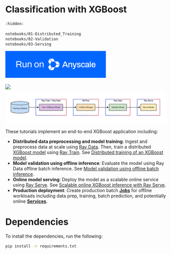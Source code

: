 # Classification with XGBoost


```{toctree}
:hidden:

notebooks/01-Distributed_Training
notebooks/02-Validation
notebooks/03-Serving

```


<div align="left">
<a target="_blank" href="https://console.anyscale.com/template-preview/xgboost-training-and-serving?render_flow=ray&utm_source=ray_docs&utm_medium=docs&utm_content=run_on_anyscale&utm_campaign=xgboost-training-and-serving"><img src="https://raw.githubusercontent.com/ray-project/ray/c34b74c22a9390aa89baf80815ede59397786d2e/doc/source/_static/img/run-on-anyscale.svg" alt=\"Run on Anyscale\">
<br></br>
<a href="https://github.com/anyscale/e2e-xgboost" role="button"><img src="https://img.shields.io/static/v1?label=&amp;message=View%20On%20GitHub&amp;color=586069&amp;logo=github&amp;labelColor=2f363d"></a>&nbsp;
</div>


<div align="center">
  <img src="https://raw.githubusercontent.com/anyscale/e2e-xgboost/refs/heads/main/images/overview.png" width=800>
</div>

These tutorials implement an end-to-end XGBoost application including:


- **Distributed data preprocessing and model training**: Ingest and preprocess data at scale using [Ray Data](https://docs.ray.io/en/latest/data/data.html). Then, train a distributed [XGBoost model](https://xgboost.readthedocs.io/en/stable/python/index.html) using [Ray Train](https://docs.ray.io/en/latest/train/train.html). See [Distributed training of an XGBoost model](./notebooks/01-Distributed_Training.ipynb).
- **Model validation using offline inference**: Evaluate the model using Ray Data offline batch inference. See [Model validation using offline batch inference](./notebooks/02-Validation.ipynb).
- **Online model serving**: Deploy the model as a scalable online service using [Ray Serve](https://docs.ray.io/en/latest/serve/index.html). See [Scalable online XGBoost inference with Ray Serve](./notebooks/03-Serving.ipynb).
- **Production deployment**: Create production batch [**Jobs**](https://docs.anyscale.com/platform/jobs/) for offline workloads including data prep, training, batch prediction, and potentially online [**Services**](https://docs.anyscale.com/platform/services/).



# Dependencies

To install the dependencies, run the following:

```bash
pip install -r requirements.txt
```

